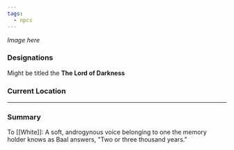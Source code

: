 ```yaml
---
tags:
  - npcs
---
```

*Image here*

### Designations
Might be titled the **The Lord of Darkness**

### Current Location


___
### Summary

To [[White]]:
A soft, androgynous voice belonging to one the memory holder knows as Baal answers, "Two or three thousand years."

